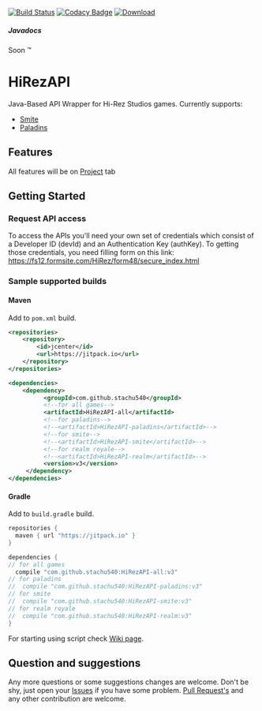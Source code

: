 [![Build Status](https://travis-ci.org/stachu540/HiRezAPI.svg)](https://travis-ci.org/stachu540/HiRezAPI)
[![Codacy Badge](https://api.codacy.com/project/badge/Grade/ee16a92996a3425d87403780aa18f316)](https://www.codacy.com/app/stachu540/HiRezAPI?utm_source=github.com&amp;utm_medium=referral&amp;utm_content=stachu540/HiRezAPI&amp;utm_campaign=Badge_Grade)
[![Download](https://api.bintray.com/packages/stachu540/Java/HiRezAPI/images/download.svg)](https://bintray.com/stachu540/Java/HiRezAPI/_latestVersion)

##### Javadocs
Soon :tm:

# HiRezAPI
Java-Based API Wrapper for Hi-Rez Studios games. Currently supports:
 * [Smite](https://smitegame.com/)
 * [Paladins](https://paladins.com/)
 
## Features

All features will be on [Project](https://github.com/stachu540/HiRezAPI/projects/5) tab

## Getting Started

### Request API access
To access the APIs you'll need your own set of credentials which consist of a Developer ID (devId) and an Authentication Key (authKey). To getting those credentials, you need filling form on this link: https://fs12.formsite.com/HiRez/form48/secure_index.html

### Sample supported builds

#### Maven
Add to `pom.xml` build.
```xml
<repositories>
    <repository>
        <id>jcenter</id>
        <url>https://jitpack.io</url>
    </repository>
</repositories>

<dependencies>
    <dependency>
          <groupId>com.github.stachu540</groupId>
          <!--for all games-->
          <artifactId>HiRezAPI-all</artifactId> 
          <!--for paladins-->
          <!--<artifactId>HiRezAPI-paladins</artifactId>-->
          <!--for smite-->
          <!--<artifactId>HiRezAPI-smite</artifactId>-->
          <!--for realm royale-->
          <!--<artifactId>HiRezAPI-realm</artifactId>-->
          <version>v3</version>
     </dependency>
</dependencies>
```
#### Gradle
Add to `build.gradle` build.
```groovy
repositories {
  maven { url "https://jitpack.io" }
}

dependencies {
// for all games
  compile "com.github.stachu540:HiRezAPI-all:v3"
// for paladins
//  compile "com.github.stachu540:HiRezAPI-paladins:v3"
// for smite
//  compile "com.github.stachu540:HiRezAPI-smite:v3"
// for realm royale
//  compile "com.github.stachu540:HiRezAPI-realm:v3"
}
```

For starting using script check [Wiki page](https://github.com/stachu540/HiRezAPI/wiki).

## Question and suggestions
Any more questions or some suggestions changes are welcome. Don't be shy, just open your [Issues](https://github.com/stachu540/HiRezAPI/issues) if you have some problem. [Pull Request's](https://github.com/stachu540/HiRezAPI/pulls) and any other contribution are welcome.
